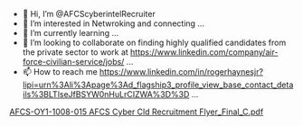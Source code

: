 - 👋 Hi, I’m @AFCScyberintelRecruiter
- 👀 I’m interested in Netwroking and connecting ...
- 🌱 I’m currently learning ...
- 💞️ I’m looking to collaborate on finding highly qualified candidates from the private sector to work at https://www.linkedin.com/company/air-force-civilian-service/jobs/ ...
- 📫 How to reach me https://www.linkedin.com/in/rogerhaynesjr?lipi=urn%3Ali%3Apage%3Ad_flagship3_profile_view_base_contact_details%3BLTlseJfBSYW0nHuLrCIZWA%3D%3D ...

<!---
AFCScyberintelRecruiter/AFCScyberintelRecruiter is a ✨ special ✨ repository because its `README.md` (this file) appears on your GitHub profile.
You can click the Preview link to take a look at your changes.
--->
[AFCS-OY1-1008-015 AFCS Cyber Cld Recruitment Flyer_Final_C.pdf](https://github.com/AFCScyberintelRecruiter/AFCScyberintelRecruiter/files/9658800/AFCS-OY1-1008-015.AFCS.Cyber.Cld.Recruitment.Flyer_Final_C.pdf)
